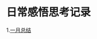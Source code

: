 # 日常感悟思考记录

1.[一月总结](https://renzg1024.github.io/saole/mindGrowUp/understandNotes/year-2023/January)
